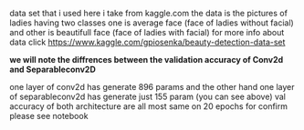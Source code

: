 data set that i  used here i take from kaggle.com 
the data is the pictures of ladies having two classes one is average face (face of ladies without facial) and other is beautifull face (face of ladies with facial)
for more info about data click https://www.kaggle.com/gpiosenka/beauty-detection-data-set

**we will note the diffrences between the validation accuracy of Conv2d and Separableconv2D**



one layer of conv2d has generate 896 params and the other hand one layer of separableconv2d has generate just 155 param (you can see above)
val accuracy of both architecture are all most same on 20 epochs 
for confirm please see notebook 
